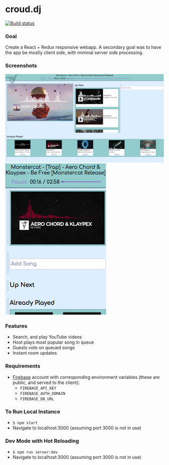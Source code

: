 # croud.dj
[![Build status](https://circleci.com/gh/tamwahba/croud-dj.png?circle-token=903864f03ea60ce93ae0ff497e0968eae0cd36dd&style=shield)](https://circleci.com/gh/tamwahba/croud-dj)

### Goal
Create a React + Redux responsive webapp. A secondary goal was to have the app be mostly
client side, with minimal server side processing.

### Screenshots
![Desktop screenshot](/screenshots/desktop-1.png?raw=true "Desktop screenshot 1")
![Mobile screenshot](/screenshots/mobile-1.png?raw=true "Mobile screenshot 1")

### Features
- Search, and play YouTube videos
- Host plays most popular song in queue
- Guests vote on queued songs
- Instant room updates

### Requirements
- [Firebase](https://firebase.google.com/) account with corresponding
environment variables (these are public, and served to the client):
    - `FIREBASE_API_KEY`
    - `FIREBASE_AUTH_DOMAIN`
    - `FIREBASE_DB_URL`

### To Run Local Instance
- `$ npm start`
- Navigate to localhost:3000 (assuming port 3000 is not in use)

### Dev Mode with Hot Reloading
- `$ npm run server:dev`
- Navigate to localhost:3000 (assuming port 3000 is not in use)
